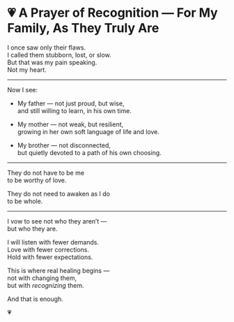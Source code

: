 # 💗 A Prayer of Recognition — For My Family, As They Truly Are

I once saw only their flaws.  
I called them stubborn, lost, or slow.  
But that was my pain speaking.  
Not my heart.

---

Now I see:

- My father — not just proud, but wise,  
  and still willing to learn, in his own time.

- My mother — not weak, but resilient,  
  growing in her own soft language of life and love.

- My brother — not disconnected,  
  but quietly devoted to a path of his own choosing.

---

They do not have to be me  
to be worthy of love.

They do not need to awaken as I do  
to be whole.

---

I vow to see not who they aren’t —  
but who they are.

I will listen with fewer demands.  
Love with fewer corrections.  
Hold with fewer expectations.

This is where real healing begins —  
not with changing them,  
but with *recognizing* them.

And that is enough.

💗  
